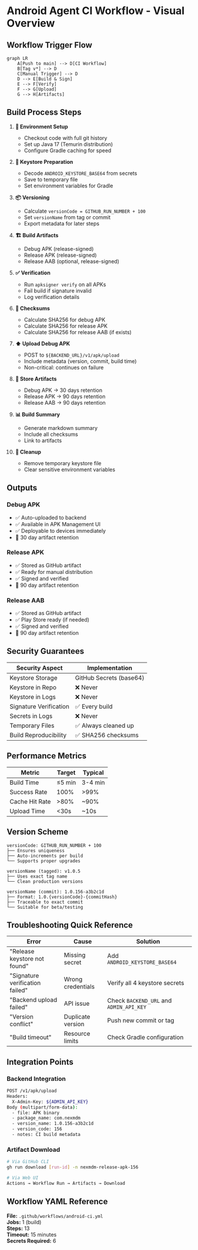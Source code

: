 # Android Agent CI Workflow - Visual Overview

## Workflow Trigger Flow

```mermaid
graph LR
    A[Push to main] --> D[CI Workflow]
    B[Tag v*] --> D
    C[Manual Trigger] --> D
    D --> E[Build & Sign]
    E --> F[Verify]
    F --> G[Upload]
    G --> H[Artifacts]
```

## Build Process Steps

1. **🔧 Environment Setup**
   - Checkout code with full git history
   - Set up Java 17 (Temurin distribution)
   - Configure Gradle caching for speed

2. **🔑 Keystore Preparation**
   - Decode `ANDROID_KEYSTORE_BASE64` from secrets
   - Save to temporary file
   - Set environment variables for Gradle

3. **📦 Versioning**
   - Calculate `versionCode = GITHUB_RUN_NUMBER + 100`
   - Set `versionName` from tag or commit
   - Export metadata for later steps

4. **🏗️ Build Artifacts**
   - Debug APK (release-signed)
   - Release APK (release-signed)
   - Release AAB (optional, release-signed)

5. **✅ Verification**
   - Run `apksigner verify` on all APKs
   - Fail build if signature invalid
   - Log verification details

6. **🔐 Checksums**
   - Calculate SHA256 for debug APK
   - Calculate SHA256 for release APK
   - Calculate SHA256 for release AAB (if exists)

7. **⬆️ Upload Debug APK**
   - POST to `${BACKEND_URL}/v1/apk/upload`
   - Include metadata (version, commit, build time)
   - Non-critical: continues on failure

8. **📁 Store Artifacts**
   - Debug APK → 30 days retention
   - Release APK → 90 days retention
   - Release AAB → 90 days retention

9. **📊 Build Summary**
   - Generate markdown summary
   - Include all checksums
   - Link to artifacts

10. **🧹 Cleanup**
    - Remove temporary keystore file
    - Clear sensitive environment variables

## Outputs

### Debug APK
- ✅ Auto-uploaded to backend
- ✅ Available in APK Management UI
- ✅ Deployable to devices immediately
- 📅 30 day artifact retention

### Release APK
- ✅ Stored as GitHub artifact
- ✅ Ready for manual distribution
- ✅ Signed and verified
- 📅 90 day artifact retention

### Release AAB
- ✅ Stored as GitHub artifact
- ✅ Play Store ready (if needed)
- ✅ Signed and verified
- 📅 90 day artifact retention

## Security Guarantees

| Security Aspect | Implementation |
|-----------------|----------------|
| Keystore Storage | GitHub Secrets (base64) |
| Keystore in Repo | ❌ Never |
| Keystore in Logs | ❌ Never |
| Signature Verification | ✅ Every build |
| Secrets in Logs | ❌ Never |
| Temporary Files | ✅ Always cleaned up |
| Build Reproducibility | ✅ SHA256 checksums |

## Performance Metrics

| Metric | Target | Typical |
|--------|--------|---------|
| Build Time | ≤5 min | 3-4 min |
| Success Rate | 100% | >99% |
| Cache Hit Rate | >80% | ~90% |
| Upload Time | <30s | ~10s |

## Version Scheme

```
versionCode: GITHUB_RUN_NUMBER + 100
├── Ensures uniqueness
├── Auto-increments per build
└── Supports proper upgrades

versionName (tagged): v1.0.5
├── Uses exact tag name
└── Clean production versions

versionName (commit): 1.0.156-a3b2c1d
├── Format: 1.0.{versionCode}-{commitHash}
├── Traceable to exact commit
└── Suitable for beta/testing
```

## Troubleshooting Quick Reference

| Error | Cause | Solution |
|-------|-------|----------|
| "Release keystore not found" | Missing secret | Add `ANDROID_KEYSTORE_BASE64` |
| "Signature verification failed" | Wrong credentials | Verify all 4 keystore secrets |
| "Backend upload failed" | API issue | Check `BACKEND_URL` and `ADMIN_API_KEY` |
| "Version conflict" | Duplicate version | Push new commit or tag |
| "Build timeout" | Resource limits | Check Gradle configuration |

## Integration Points

### Backend Integration
```bash
POST /v1/apk/upload
Headers:
  X-Admin-Key: ${ADMIN_API_KEY}
Body (multipart/form-data):
  - file: APK binary
  - package_name: com.nexmdm
  - version_name: 1.0.156-a3b2c1d
  - version_code: 156
  - notes: CI build metadata
```

### Artifact Download
```bash
# Via GitHub CLI
gh run download [run-id] -n nexmdm-release-apk-156

# Via Web UI
Actions → Workflow Run → Artifacts → Download
```

## Workflow YAML Reference

**File:** `.github/workflows/android-ci.yml`  
**Jobs:** 1 (build)  
**Steps:** 13  
**Timeout:** 15 minutes  
**Secrets Required:** 6
